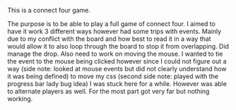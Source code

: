 This is a connect four game.

The purpose is to be able to play a full game of connect four. I aimed to have it work 3 different ways however had some trips with events. Mainly due to my conflict with the board and how best to read it in a way that would allow it to also loop through the board to stop it from overlapping. Did manage the drop. Also need to work on moving the mouse. I wanted to tie the event to the mouse being clicked however since I could not figure out a way (side note: looked at mouse events but did not clearly understand how it was being defined) to move my css (second side note: played with the progress bar lady bug idea) I was stuck here for a while. However was able to alternate players as well. For the most part got very far but nothing working.

